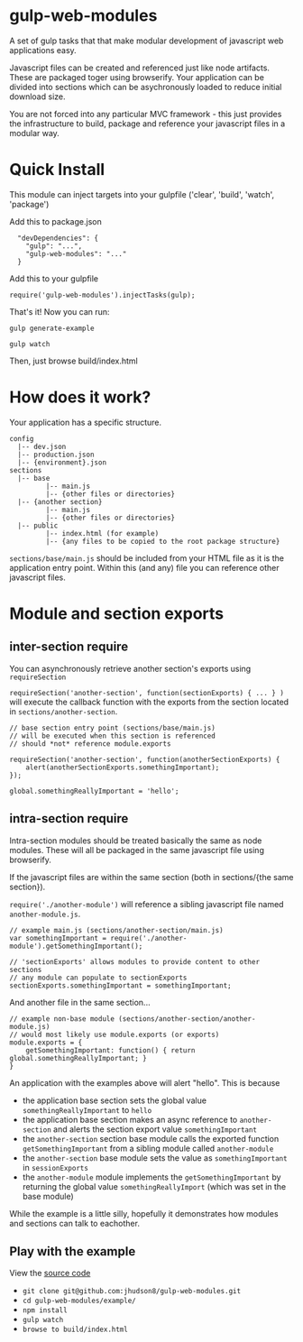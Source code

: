 gulp-web-modules
================

A set of gulp tasks that that make modular development of javascript web applications easy.

Javascript files can be created and referenced just like node artifacts.  These are packaged toger using browserify.  Your application can be divided into sections which can be asychronously loaded to reduce initial download size.

You are not forced into any particular MVC framework - this just provides the infrastructure to build, package and reference your javascript files in a modular way.

Quick Install
=================
This module can inject targets into your gulpfile ('clear', 'build', 'watch', 'package')

Add this to package.json
```
  "devDependencies": {
    "gulp": "...",
    "gulp-web-modules": "..."
  }
```
Add this to your gulpfile
```
require('gulp-web-modules').injectTasks(gulp);
```
That's it!  Now you can run:
```
gulp generate-example
```
```
gulp watch
```
Then, just browse build/index.html


How does it work?
==================
Your application has a specific structure.
```
config
  |-- dev.json
  |-- production.json
  |-- {environment}.json
sections
  |-- base
         |-- main.js
         |-- {other files or directories}
  |-- {another section}
         |-- main.js
         |-- {other files or directories}
  |-- public
         |-- index.html (for example)
         |-- {any files to be copied to the root package structure}
```
```sections/base/main.js``` should be included from your HTML file as it is the application entry point.  Within this (and any) file you can reference other javascript files.


Module and section exports
===============

inter-section require 
--------------
You can asynchronously retrieve another section's exports using ```requireSection```

```requireSection('another-section', function(sectionExports) { ... } )``` will execute the callback function with the exports from the section located in ```sections/another-section```.
```
// base section entry point (sections/base/main.js)
// will be executed when this section is referenced
// should *not* reference module.exports

requireSection('another-section', function(anotherSectionExports) {
    alert(anotherSectionExports.somethingImportant);
});

global.somethingReallyImportant = 'hello';
```

intra-section require
-------------
Intra-section modules should be treated basically the same as node modules.  These will all be packaged in the same javascript file using browserify.

If the javascript files are within the same section (both in sections/{the same section}).

```require('./another-module')``` will reference a sibling javascript file named ```another-module.js```.
```
// example main.js (sections/another-section/main.js)
var somethingImportant = require('./another-module').getSomethingImportant();

// 'sectionExports' allows modules to provide content to other sections
// any module can populate to sectionExports
sectionExports.somethingImportant = somethingImportant;
```
And another file in the same section...
```
// example non-base module (sections/another-section/another-module.js)
// would most likely use module.exports (or exports)
module.exports = {
    getSomethingImportant: function() { return global.somethingReallyImportant; }
}

```
An application with the examples above will alert "hello".  This is because
* the application base section sets the global value ```somethingReallyImportant``` to ```hello```
* the application base section makes an async reference to ```another-section``` and alerts the section export value ```somethingImportant```
* the ```another-section``` section base module calls the exported function ```getSomethingImportant``` from a sibling module called ```another-module```
* the ```another-section``` base module sets the value as ```somethingImportant``` in ```sessionExports```
* the ```another-module``` module implements the ```getSomethingImportant``` by returning the global value ```somethingReallyImport``` (which was set in the base module)

While the example is a little silly, hopefully it demonstrates how modules and sections can talk to eachother.


Play with the example
-------------
View the [source code](https://github.com/jhudson8/gulp-web-modules/tree/master/example)
* ```git clone git@github.com:jhudson8/gulp-web-modules.git```
* ```cd gulp-web-modules/example/```
* ```npm install```
* ```gulp watch```
* ```browse to build/index.html```
